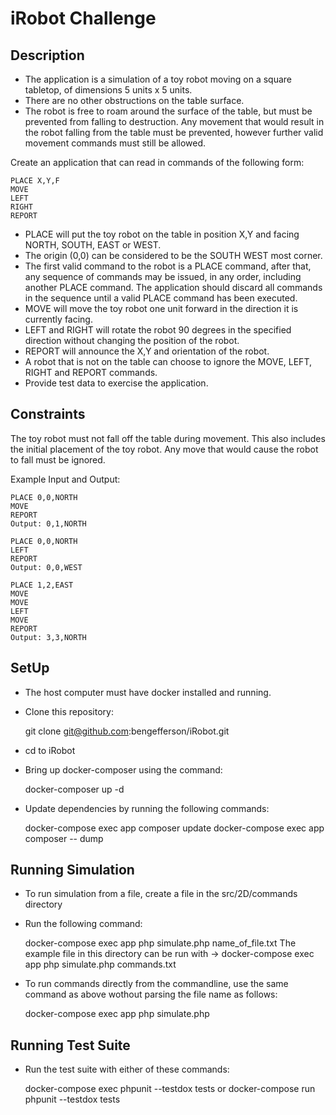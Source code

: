 # iRobot Challenge

## Description

- The application is a simulation of a toy robot moving on a square tabletop, of dimensions 5 units x 5 units.
- There are no other obstructions on the table surface.
- The robot is free to roam around the surface of the table, but must be prevented from falling to destruction. Any movement
  that would result in the robot falling from the table must be prevented, however further valid movement commands must still
  be allowed.

Create an application that can read in commands of the following form:

```plain
PLACE X,Y,F
MOVE
LEFT
RIGHT
REPORT
```

- PLACE will put the toy robot on the table in position X,Y and facing NORTH, SOUTH, EAST or WEST.
- The origin (0,0) can be considered to be the SOUTH WEST most corner.
- The first valid command to the robot is a PLACE command, after that, any sequence of commands may be issued, in any order, including another PLACE command. The application should discard all commands in the sequence until a valid PLACE command has been executed.
- MOVE will move the toy robot one unit forward in the direction it is currently facing.
- LEFT and RIGHT will rotate the robot 90 degrees in the specified direction without changing the position of the robot.
- REPORT will announce the X,Y and orientation of the robot.
- A robot that is not on the table can choose to ignore the MOVE, LEFT, RIGHT and REPORT commands.
- Provide test data to exercise the application.

## Constraints

The toy robot must not fall off the table during movement. This also includes the initial placement of the toy robot.
Any move that would cause the robot to fall must be ignored.

Example Input and Output:

```plain
PLACE 0,0,NORTH
MOVE
REPORT
Output: 0,1,NORTH
```

```plain
PLACE 0,0,NORTH
LEFT
REPORT
Output: 0,0,WEST
```

```plain
PLACE 1,2,EAST
MOVE
MOVE
LEFT
MOVE
REPORT
Output: 3,3,NORTH
```

## SetUp

- The host computer must have docker installed and running.

- Clone this repository:

    git clone git@github.com:bengefferson/iRobot.git

- cd to iRobot

- Bring up docker-composer using the command:

    docker-composer up -d

- Update dependencies by running the following commands:

    docker-compose exec app composer update
    docker-compose exec app composer -- dump

## Running Simulation

- To run simulation from a file, create a file in the src/2D/commands directory

- Run the following command:

    docker-compose exec app php simulate.php name_of_file.txt
    The example file in this directory can be run with -> docker-compose exec app php simulate.php commands.txt

- To run commands directly from the commandline, use the same command as above wothout parsing the file name as follows:

    docker-compose exec app php simulate.php

## Running Test Suite

- Run the test suite with either of these commands:

    docker-compose exec phpunit --testdox tests  or
    docker-compose run phpunit --testdox tests


